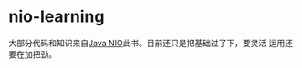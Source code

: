 # nio-learning
大部分代码和知识来自<a href="https://book.douban.com/subject/1433583/">Java NIO</a>此书。目前还只是把基础过了下，要灵活
运用还要在加把劲。
